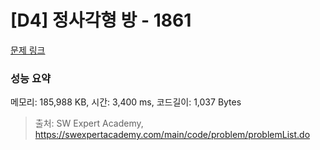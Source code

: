 # [D4] 정사각형 방 - 1861 

[문제 링크](https://swexpertacademy.com/main/code/problem/problemDetail.do?contestProbId=AV5LtJYKDzsDFAXc) 

### 성능 요약

메모리: 185,988 KB, 시간: 3,400 ms, 코드길이: 1,037 Bytes



> 출처: SW Expert Academy, https://swexpertacademy.com/main/code/problem/problemList.do